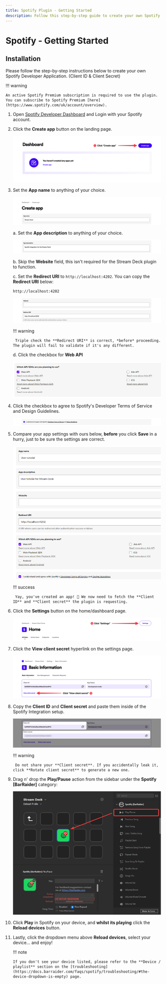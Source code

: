 ```yaml
---
title: Spotify Plugin - Getting Started
description: Follow this step-by-step guide to create your own Spotify Developer Application, and get started with the Spotify plugin on your Stream Deck. Once setup is complete, control spotify from your Stream Deck and enjoy your music!
---
```



# Spotify - Getting Started

## Installation
Please follow the step-by-step instructions below to create your own Spotify Developer Application. (Client ID & Client Secret)

!!! warning

    An active Spotify Premium subscription is required to use the plugin. You can subscribe to Spotify Premium [here](https://www.spotify.com/uk/account/overview).

1. Open [Spotify Developer Dashboard](https://developer.spotify.com/dashboard/) and Login with your Spotify account.
2. Click the **Create app** button on the landing page.

    ![Step 2](img/spotauth2.png)

3. Set the **App name** to anything of your choice.

    ![Step 3](img/spotauth3.png)

    a. Set the **App description** to anything of your choice.

    ![Step 3a](img/spotauth3a.png)

    b. Skip the **Website** field, this isn't required for the Stream Deck plugin to function.

    c. Set the **Redirect URI** to `http://localhost:4202`. You can copy the **Redirect URI** below:

    ```
    http://localhost:4202
    ```

    ![Step 3b and 3c](img/spotauth3bc.png)

    !!! warning

        Triple check the **Redirect URI** is correct, *before* proceeding. The plugin will fail to validate if it's any different.

    d.  Click the checkbox for **Web API**

    
    ![Step d](img/spotapichoice.png)

4. Click the checkbox to agree to Spotify's Developer Terms of Service and Design Guidelines.

    ![Step 4](img/spotauth4.png)

5. Compare your app settings with ours below, **before** you click **Save** in a hurry, just to be sure the settings are correct.

    ![Step 5](img/spotauthoverview.png)

    !!! success

        Yay, you've created an app! 👏 We now need to fetch the **Client ID** and **Client secret** the plugin is requesting.

6. Click the **Settings** button on the home/dashboard page.

    ![Step 6](img/spothome.png)

7. Click the **View client secret** hyperlink on the settings page.

    ![Step 7](img/spotsettings.png)

8. Copy the **Client ID** and **Client secret** and paste them inside of the Spotify Integration setup.

    ![Step 8](img/spotcredentials.png)

    !!! warning

        Do not share your **Client secret**. If you accidentally leak it, click **Rotate client secret** to generate a new one.

9. Drag n' drop the **Play/Pause** action from the sidebar under the **Spotify [BarRaider]** category:

    ![Step 9](img/spotdevice.png)

10. Click **Play** in Spotify on your device, and **whilst its playing** click the **Reload devices** button.

11. Lastly, click the dropdown menu above **Reload devices**, select your device... and enjoy!

    !!! note

        If you don't see your device listed, please refer to the **Device / playlist** section on the [troubleshooting](https://docs.barraider.com/faqs/spotify/troubleshooting/#the-device-dropdown-is-empty) page.
